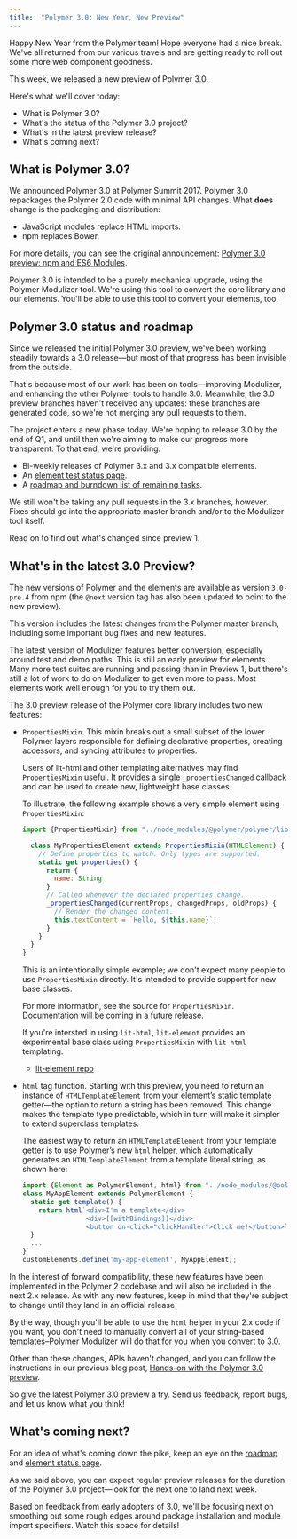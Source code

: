 ```yaml
---
title:  "Polymer 3.0: New Year, New Preview"
---
```


Happy New Year from the Polymer team! Hope everyone had a nice break. We've all returned from our various travels and are getting ready to roll out some more web component goodness. 

This week, we released a new preview of Polymer 3.0.

Here's what we'll cover today:

* What is Polymer 3.0? 
* What's the status of the Polymer 3.0 project?
* What's in the latest preview release?
* What's coming next?

## What is Polymer 3.0?

We announced Polymer 3.0 at Polymer Summit 2017.  Polymer 3.0 repackages the Polymer 2.0 code with minimal API changes. What **does** change is the packaging and distribution:

* JavaScript modules replace HTML imports.
* npm replaces Bower.

For more details, you can see the original announcement: [Polymer 3.0 preview: npm and ES6 Modules](2017-08-22-npm-modules).

Polymer 3.0 is intended to be a purely mechanical upgrade, using the Polymer Modulizer tool. We're using this tool to convert the core library and our elements. You'll be able to use this tool to convert your elements, too.

## Polymer 3.0 status and roadmap

Since we released the initial Polymer 3.0 preview, we've been working steadily towards a 3.0 release—but most of that progress has been invisible from the outside.

That's because most of our work has been on tools—improving Modulizer, and enhancing the other Polymer tools to handle 3.0. Meanwhile, the 3.0 preview branches haven't received any updates: these branches are generated code, so we're not merging any pull requests to them.

The project enters a new phase today. We're hoping to release 3.0 by the end of Q1, and until then we're aiming to make our progress more transparent. To that end, we're providing:

* Bi-weekly releases of Polymer 3.x and 3.x compatible elements.
* An [element test status page](https://github.com/Polymer/polymer-modulizer/blob/master/docs/polymer-3-element-status.md). 
* A [roadmap and burndown list of remaining tasks](https://github.com/Polymer/project/blob/master/Roadmap.md).

We still won't be taking any pull requests in the 3.x branches, however. Fixes should go into the appropriate master branch and/or to the Modulizer tool itself.

Read on to find out what's changed since preview 1.

## What's in the latest 3.0 Preview?

The new versions of Polymer and the elements are available as version `3.0-pre.4` from npm (the `@next` version tag has also been updated to point to the new preview).

This version includes the latest changes from the Polymer master branch, including some important bug fixes and new features.

The latest version of Modulizer features better conversion, especially around test and demo paths. This is still an early preview for elements. Many more test suites are running and passing than in Preview 1, but there's still a lot of work to do on Modulizer to get even more to pass. Most elements work well enough for you to try them out.

The 3.0 preview release of the Polymer core library includes two new features:

* `PropertiesMixin`. This mixin breaks out a small subset of the lower Polymer layers responsible for defining declarative properties, creating accessors, and syncing attributes to properties. 

  Users of lit-html and other templating alternatives may find `PropertiesMixin` useful. It provides a single `_propertiesChanged` callback and can be used to create new, lightweight base classes. 

  To illustrate, the following example shows a very simple element using `PropertiesMixin`:

  ```js
  import {PropertiesMixin} from "../node_modules/@polymer/polymer/lib/mixins/properties-mixin.js"

    class MyPropertiesElement extends PropertiesMixin(HTMLElement) {
      // Define properties to watch. Only types are supported.
      static get properties() {
        return {
          name: String
        }
        // Called whenever the declared properties change. 
        _propertiesChanged(currentProps, changedProps, oldProps) {
          // Render the changed content.
          this.textContent = `Hello, ${this.name}`;
        }
      }
    }
  }
  ```

  This is an intentionally simple example; we don't expect many people to use `PropertiesMixin` directly. It's intended to provide support for new base classes.

  For more information, see the source for `PropertiesMixin`. Documentation will be coming in a future release. 

  If you're intersted in using `lit-html`, `lit-element` provides an experimental base class using `PropertiesMixin` with `lit-html` templating.
  
  * [lit-element repo](https://github.com/PolymerLabs/lit-element)

* `html` tag function. Starting with this preview, you need to return an instance of `HTMLTemplateElement` from your element’s static template getter—the option to return a string has been removed. This change makes the template type predictable, which in turn will make it simpler to extend superclass templates.

  The easiest way to return an `HTMLTemplateElement` from your template getter is to use Polymer’s new `html` helper, which automatically generates an `HTMLTemplateElement` from a template literal string, as shown here: 

  ```js
  import {Element as PolymerElement, html} from "../node_modules/@polymer/polymer/polymer-element.js"
  class MyAppElement extends PolymerElement {
    static get template() {
      return html`<div>I'm a template</div>
                  <div>[[withBindings]]</div>
                  <button on-click="clickHandler">Click me!</button>`
    }
    ...
  }
  customElements.define('my-app-element', MyAppElement);
  ```

In the interest of forward compatibility, these new features have been implemented in the Polymer 2 codebase and will also be included in the next 2.x release. As with any new features, keep in mind that they're subject to change until they land in an official release.

By the way, though you'll be able to use the `html` helper in your 2.x code if you want, you don't need to manually convert all of your string-based templates–Polymer Modulizer will do that for you when you convert to 3.0.

Other than these changes, APIs haven't changed, and you can follow the instructions in our previous blog post, [Hands-on with the Polymer 3.0 preview](2017-08-23-hands-on-30-preview).

So give the latest Polymer 3.0 preview a try. Send us feedback, report bugs, and let us know what you think!

## What's coming next?

For an idea of what's coming down the pike, keep an eye on the [roadmap](https://github.com/Polymer/project/blob/master/Roadmap.md) and [element status page](https://github.com/Polymer/polymer-modulizer/blob/master/docs/polymer-3-element-status.md). 

As we said above, you can expect regular preview releases for the duration of the Polymer 3.0 project—look for the next one to land next week.

Based on feedback from early adopters of 3.0, we'll be focusing next on smoothing out some rough edges around package installation and module import specifiers. Watch this space for details!
